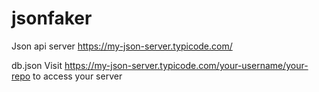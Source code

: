 # jsonfaker
Json api server
https://my-json-server.typicode.com/

db.json
Visit https://my-json-server.typicode.com/your-username/your-repo to access your server
